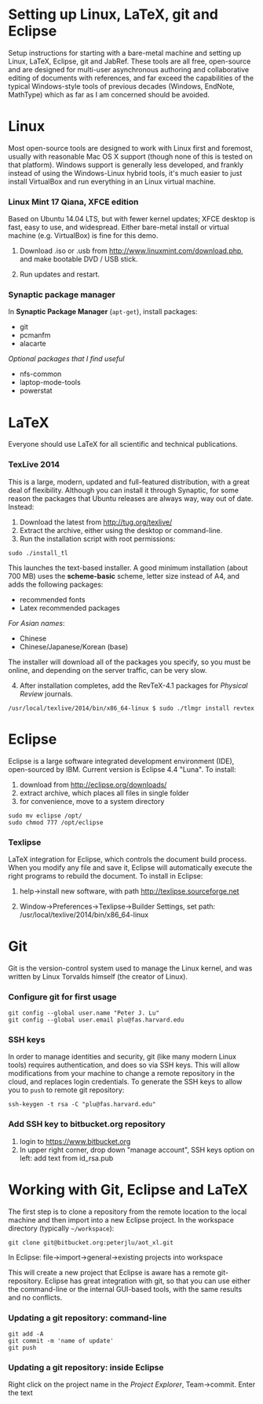 Setting up Linux, LaTeX, git and Eclipse
=================

Setup instructions for starting with a bare-metal machine and setting up Linux, LaTeX, Eclipse, git and JabRef. These tools are all free, open-source and are designed for multi-user asynchronous authoring and collaborative editing of documents with references, and far exceed the capabilities of the typical Windows-style tools of previous decades (Windows, EndNote, MathType) which as far as I am concerned should be avoided.

# Linux

Most open-source tools are designed to work with Linux first and foremost, usually with reasonable Mac OS X support (though none of this is tested on that platform). Windows support is generally less developed, and frankly instead of using the Windows-Linux hybrid tools, it's much easier to just install VirtualBox and run everything in an Linux virtual machine.

### Linux Mint 17 Qiana, XFCE edition

Based on Ubuntu 14.04 LTS, but with fewer kernel updates; XFCE desktop is fast, easy to use, and widespread. Either bare-metal install or virtual machine (e.g. VirtualBox) is fine for this demo.

1. Download .iso or .usb from http://www.linuxmint.com/download.php, and make bootable DVD / USB stick. 

2. Run updates and restart.

### Synaptic package manager

In **Synaptic Package Manager** (`apt-get`), install packages:

+ git
+ pcmanfm
+ alacarte

_Optional packages that I find useful_ 

+ nfs-common
+ laptop-mode-tools
+ powerstat

# LaTeX

Everyone should use LaTeX for all scientific and technical publications. 

### TexLive 2014

This is a large, modern, updated and full-featured distribution, with a great deal of flexibility. Although you can install it through Synaptic, for some reason the packages that Ubuntu releases are always way, way out of date. Instead:

1. Download the latest from http://tug.org/texlive/
2. Extract the archive, either using the desktop or command-line. 
3. Run the installation script with root permissions:

```
sudo ./install_tl
```

This launches the text-based installer. A good minimum installation (about 700 MB) uses the **scheme-basic** scheme, letter size instead of A4, and adds the following packages:

+ recommended fonts
+ Latex recommended packages

_For Asian names_:
+ Chinese 
+ Chinese/Japanese/Korean (base)

The installer will download all of the packages you specify, so you must be online, and depending on the server traffic, can be very slow.

4. After installation completes, add the RevTeX-4.1 packages for _Physical Review_ journals.

```
/usr/local/texlive/2014/bin/x86_64-linux $ sudo ./tlmgr install revtex
```

# Eclipse

Eclipse is a large software integrated development environment (IDE), open-sourced by IBM. Current version is Eclipse 4.4 "Luna". To install:

1. download from http://eclipse.org/downloads/ 
2. extract archive, which places all files in single folder
3. for convenience, move to a system directory

```
sudo mv eclipse /opt/
sudo chmod 777 /opt/eclipse
```

### Texlipse

LaTeX integration for Eclipse, which controls the document build process. When you modify any file and save it, Eclipse will automatically execute the right programs to rebuild the document. To install in Eclipse:

1. help->install new software, with path http://texlipse.sourceforge.net

2. Window->Preferences->Texlipse->Builder Settings, set path: /usr/local/texlive/2014/bin/x86_64-linux

# Git

Git is the version-control system used to manage the Linux kernel, and was written by Linux Torvalds himself (the creator of Linux).  

### Configure git for first usage

```
git config --global user.name "Peter J. Lu"
git config --global user.email plu@fas.harvard.edu
```

### SSH keys 
In order to manage identities and security, git (like many modern Linux tools) requires authentication, and does so via SSH keys. This will allow modifications from your machine to change a remote repository in the cloud, and replaces login credentials. To generate the SSH keys to allow you to `push` to remote git repository:

```
ssh-keygen -t rsa -C "plu@fas.harvard.edu"
```

### Add SSH key to bitbucket.org repository 

1. login to https://www.bitbucket.org
2. In upper right corner, drop down "manage account", SSH keys option on left: add text from id_rsa.pub

# Working with Git, Eclipse and LaTeX

The first step is to clone a repository from the remote location to the local machine and then import into a new Eclipse project. In the workspace directory (typically `~/workspace`):

```
git clone git@bitbucket.org:peterjlu/aot_xl.git
````

In Eclipse: file->import->general->existing projects into workspace

This will create a new project that Eclipse is aware has a remote git-repository. Eclipse has great integration with git, so that you can use either the command-line or the internal GUI-based tools, with the same results and no conflicts. 

### Updating a git repository: command-line

```
git add -A
git commit -m 'name of update'
git push
```
### Updating a git repository: inside Eclipse

Right click on the project name in the _Project Explorer_, Team->commit. Enter the text

